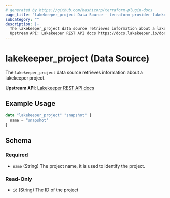 ```yaml
---
# generated by https://github.com/hashicorp/terraform-plugin-docs
page_title: "lakekeeper_project Data Source - terraform-provider-lakekeeper"
subcategory: ""
description: |-
  The lakekeeper_project data source retrieves information about a lakekeeper project.
  Upstream API: Lakekeeper REST API docs https://docs.lakekeeper.io/docs/nightly/api/management/#tag/project/operation/get_project_by_id
---
```


# lakekeeper_project (Data Source)

The `lakekeeper_project` data source retrieves information about a lakekeeper project.

**Upstream API**: [Lakekeeper REST API docs](https://docs.lakekeeper.io/docs/nightly/api/management/#tag/project/operation/get_project_by_id)

## Example Usage

```terraform
data "lakekeeper_project" "snapshot" {
  name = "snapshot"
}
```

<!-- schema generated by tfplugindocs -->
## Schema

### Required

- `name` (String) The project name, it is used to identify the project.

### Read-Only

- `id` (String) The ID of the project
